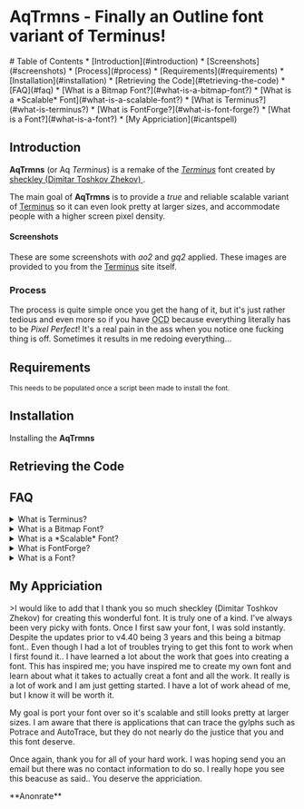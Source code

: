 <h1>AqTrmns - Finally an Outline font variant of Terminus!</h1>
# Table of Contents
* [Introduction](#introduction)
    * [Screenshots](#screenshots)
  * [Process](#process)
* [Requirements](#requirements)
* [Installation](#installation)
  * [Retrieving the Code](#tetrieving-the-code)
* [FAQ](#faq)
  * [What is a Bitmap Font?](#what-is-a-bitmap-font?)
  * [What is a *Scalable* Font](#what-is-a-scalable-font?)
  * [What is Terminus?](#what-is-terminus?)
  * [What is FontForge?](#what-is-font-forge?)
  * [What is a Font?](#what-is-a-font?)
* [My Appriciation](#icantspell)

## Introduction
**AqTrmns** (or Aq *Terminus*) is a remake of the
*[Terminus][terminussite]* font created by [sheckley (Dimitar Toshkov Zhekov)
][sheckley].

The main goal of **AqTrmns** is to provide a *true* and reliable scalable
variant of [Terminus](terminussite) so it can even look pretty at larger sizes,
and accommodate people with a higher screen pixel density.

#### Screenshots
These are some screenshots with *ao2* and *gq2* applied.  These images are
provided to you from the [Terminus](terminusshots) site itself.

### Process
The process is quite simple once you get the hang of it, but it's just rather
tedious and even more so if you have <abbr title="Obsessive Compulsive
Disorder">OCD</abbr> because everything literally has to be *Pixel Perfect*!
It's a real pain in the ass when you notice one fucking thing is off.
Sometimes it results in me redoing everything...

## Requirements
<sup>
  This needs to be populated once a script been made to install the font.
</sup>



## Installation
Installing the **AqTrmns**
## Retrieving the Code

## FAQ
<details>
<summary><a name="what-is-terminus?">What is Terminus?</a></summary>
This is what is stated for what [Terminus](terminussite) is on the
[Main Page](terminussite).
> Terminus Font is a clean, fixed width bitmap font, designed for long (8 and
  more hours per day) work with computers. Version 4.46 contains 1291
  characters, covers about 120 language sets and supports
  ISO8859-1/2/5/7/9/13/15/16, Paratype-PT154/PT254, KOI8-R/U/E/F, Esperanto,
  many IBM, Windows and Macintosh code pages, as well as the IBM VGA, vt100
  and xterm pseudographic characters.
</details>

<details>
<summary><a name="what-is-a-bitmap-font?">What is a Bitmap Font?</a></summary>
Currently [Terminus](terminussite) is just a [Bitmap](bitmapfonts) font
which is essentially an image being for each character.  [Bitmaps](bitmapfonts)
are also known to be called *Fixed Width* fonts and *Raster Fonts*.
</details>

<details>
<summary>
<a name="what-is-a-scalable-font?">What is a *Scalable* Font?</a>
</summary>
If you're reading this, you're wanting to know what a *Scalable* font is,
and you may know scaling a font is usually done with
[Bitmap](#what-is-a-bitmap?) fonts.

A lot of people probably wont know the term *Vector* or [Outline](outlinefonts)
and know what they mean in the contexts of fonts.  In short these types of
fonts are able to be *Scaled* without looking like shit.  I would explain how
it's done but I only have a rough idea myself as I haven't really done that
much research into it.
</details>

<details>
<summary><a name="what-is-fontforge?">What is FontForge?</a></summary>
[FontForge](fontforge) in short is an *awesome* Font Editor..

Here are some good reads [Design with FontForge](fontforgereads).
</details>

<details>
<summary><a name="what-is-a-font?">What is a Font?</a></summary>
If you're being serious..  Just leave..

But if you're actually being serious here is a link to a wiki article..  I'm
not even going to format it for you for your convinence.  Or even spell check
this part.  If you can't figure out how to go to a link that you can't just
click on (Even though you probably can) but are scared because it's words..
Just leave.

https://en.wikipedia.org/wiki/Font
</details>

[terminussite]:http://terminus-font.sourceforge.net/ "Terminus Font Home Page"
[sheckley]:https://sourceforge.net/u/sheckley/profile/ "sheckley profile on
Sourceforge"
[bitmapfonts]:https://en.wikipedia.org/wiki/Computer_font#Bitmap_fonts "Bitmap
fonts"
[fontforge]:https://fontforge.github.io/en-US/ "FontForge Open Source Font
Editor"
[terminusshots]:http://terminus-font.sourceforge.net/shots.html "Screenshots"
[outlinefonts]:https://en.wikipedia.org/wiki/Computer_font#Outline_fonts
"Outline Fonts"
[fontforgeereads]:http://designwithfontforge.com/en-US/index.html "A book about
how to create new Typefaces using FontForge"

<h2><a name="icantspell">My Appriciation</a></h2>
>I would like to add that I thank you so much sheckley (Dimitar Toshkov Zhekov)
for creating this wonderful font.  It is truly one of a kind.  I've always
been very picky with fonts.  Once I first saw your font, I was sold
instantly.  Despite the updates prior to v4.40 being 3 years and this being
a bitmap font..  Even though I had a lot of troubles trying to get this font
to work when I first found it..  I have learned a lot about the work that
goes into creating a font.  This has inspired me; you have inspired me to
create my own font and learn about what it takes to actually creat a font
and all the work.  It really is a lot of work and I am just getting started.
I have a lot of work ahead of me, but I know it will be worth it.<p>My goal
is port your font over so it's scalable and still looks pretty at larger
sizes.  I am aware that there is applications that can trace the gylphs such
as Potrace and AutoTrace, but they do not nearly do the justice that you and
this font deserve.</p><p>Once again, thank you for all of your hard work.  I
was hoping send you an email but there was no contact information to do so.
I really hope you see this beacuse as said..  You deserve the
appriciation.</p><p>**Anonrate**</p>
